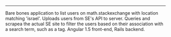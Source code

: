 * * * *
Bare bones application to list users on math.stackexchange with location matching 'israel'. Uploads users from SE's API to server. Queries and scrapea the actual SE site to filter the users based on their association with a search term, such as a tag. Angular 1.5 front-end, Rails backend.
